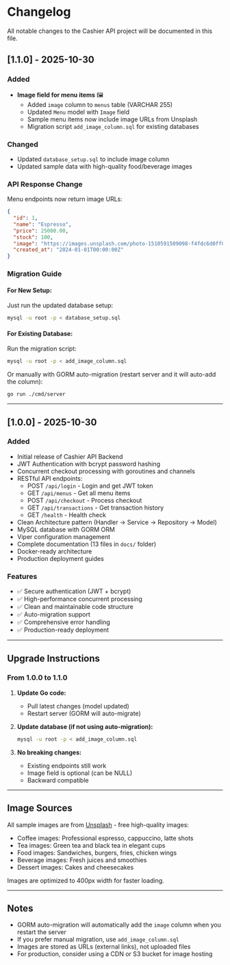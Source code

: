 # Changelog

All notable changes to the Cashier API project will be documented in this file.

## [1.1.0] - 2025-10-30

### Added
- **Image field for menu items** 🖼️
  - Added `image` column to `menus` table (VARCHAR 255)
  - Updated `Menu` model with `Image` field
  - Sample menu items now include image URLs from Unsplash
  - Migration script `add_image_column.sql` for existing databases

### Changed
- Updated `database_setup.sql` to include image column
- Updated sample data with high-quality food/beverage images

### API Response Change
Menu endpoints now return image URLs:
```json
{
  "id": 1,
  "name": "Espresso",
  "price": 25000.00,
  "stock": 100,
  "image": "https://images.unsplash.com/photo-1510591509098-f4fdc6d0ff04?w=400",
  "created_at": "2024-01-01T00:00:00Z"
}
```

### Migration Guide

#### For New Setup:
Just run the updated database setup:
```bash
mysql -u root -p < database_setup.sql
```

#### For Existing Database:
Run the migration script:
```bash
mysql -u root -p < add_image_column.sql
```

Or manually with GORM auto-migration (restart server and it will auto-add the column):
```bash
go run ./cmd/server
```

---

## [1.0.0] - 2025-10-30

### Added
- Initial release of Cashier API Backend
- JWT Authentication with bcrypt password hashing
- Concurrent checkout processing with goroutines and channels
- RESTful API endpoints:
  - POST `/api/login` - Login and get JWT token
  - GET `/api/menus` - Get all menu items
  - POST `/api/checkout` - Process checkout
  - GET `/api/transactions` - Get transaction history
  - GET `/health` - Health check
- Clean Architecture pattern (Handler → Service → Repository → Model)
- MySQL database with GORM ORM
- Viper configuration management
- Complete documentation (13 files in `docs/` folder)
- Docker-ready architecture
- Production deployment guides

### Features
- ✅ Secure authentication (JWT + bcrypt)
- ✅ High-performance concurrent processing
- ✅ Clean and maintainable code structure
- ✅ Auto-migration support
- ✅ Comprehensive error handling
- ✅ Production-ready deployment

---

## Upgrade Instructions

### From 1.0.0 to 1.1.0

1. **Update Go code:**
   - Pull latest changes (model updated)
   - Restart server (GORM will auto-migrate)

2. **Update database (if not using auto-migration):**
   ```bash
   mysql -u root -p < add_image_column.sql
   ```

3. **No breaking changes:**
   - Existing endpoints still work
   - Image field is optional (can be NULL)
   - Backward compatible

---

## Image Sources

All sample images are from [Unsplash](https://unsplash.com) - free high-quality images:
- Coffee images: Professional espresso, cappuccino, latte shots
- Tea images: Green tea and black tea in elegant cups
- Food images: Sandwiches, burgers, fries, chicken wings
- Beverage images: Fresh juices and smoothies
- Dessert images: Cakes and cheesecakes

Images are optimized to 400px width for faster loading.

---

## Notes

- GORM auto-migration will automatically add the `image` column when you restart the server
- If you prefer manual migration, use `add_image_column.sql`
- Images are stored as URLs (external links), not uploaded files
- For production, consider using a CDN or S3 bucket for image hosting
